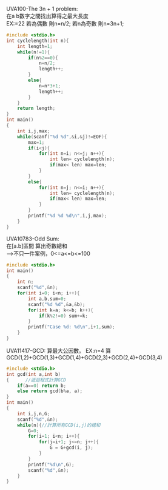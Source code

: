 UVA100-The 3n + 1 problem:  
在a b數字之間找出算得之最大長度  
EX:=22 若為偶數 則n=n/2; 若n為奇數 則n=3n+1;  
```C
#include <stdio.h>
int cyclelength(int n){
	int length=1;
	while(n!=1){
		if(n%2==0){
			n=n/2;
			length++;
		}
		else{
			n=n*3+1;
			length++;
		}
	}
	return length;
}
int main()
{
	int i,j,max;
	while(scanf("%d %d",&i,&j)!=EOF){
		max=1;
		if(i<j){
			for(int n=i; n<=j; n++){
				int len= cyclelength(n);
				if(max< len) max=len;
			}
		}
		else{
			for(int n=j; n<=i; n++){
				int len= cyclelength(n);
				if(max< len) max=len;
			}
		}
		printf("%d %d %d\n",i,j,max);
	}
}
```
UVA10783-Odd Sum:  
在[a.b]區間 算出奇數總和  
-->不只一件案例，0<=a<=b<=100  
```C
#include <stdio.h>
int main()
{
	int n;
	scanf("%d",&n);
	for(int i=0; i<n; i++){
		int a,b,sum=0;
		scanf("%d %d",&a,&b);
		for(int k=a; k<=b; k++){
			if(k%2!=0) sum+=k;
		}
		printf("Case %d: %d\n",i+1,sum);
	}
}
```
UVA11417-GCD:
算最大公因數。
EX:n=4 算GCD(1,2)+GCD(1,3)+GCD(1,4)+GCD(2,3)+GCD(2,4)+GCD(3,4)    
```C
#include <stdio.h>
int gcd(int a,int b)
{      //遞迴程式計算GCD
	if(a==0) return b;
	else return gcd(b%a, a);
}
int main()
{ 
	int i,j,n,G;
	scanf("%d",&n);
	while(n){//計算所有GCD(i,j)的總和
		G=0;
		for(i=1; i<n; i++){
			for(j=i+1; j<=n; j++){
				G = G+gcd(i, j);
			}
		}
		printf("%d\n",G);
		scanf("%d",&n);
	}
}
```
